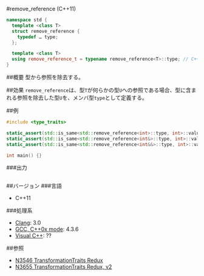 #remove_reference (C++11)
```cpp
namespace std {
  template <class T>
  struct remove_reference {
    typedef … type;
  };

  template <class T>
  using remove_reference_t = typename remove_reference<T>::type; // C++14
}
```

##概要
型から参照を除去する。


##効果
`remove_reference`は、型`T`が何らかの型`U`への参照である場合、型に含まれる参照を除去した型`U`を、メンバ型`type`として定義する。


##例
```cpp
#include <type_traits>

static_assert(std::is_same<std::remove_reference<int>::type, int>::value, "transform int to int");
static_assert(std::is_same<std::remove_reference<int&>::type, int>::value, "transform int& to int");
static_assert(std::is_same<std::remove_reference<int&&>::type, int>::value, "transform int&& to int");

int main() {}
```

###出力
```
```

##バージョン
###言語
- C++11

###処理系
- [Clang](/implementation.md#clang): 3.0
- [GCC, C++0x mode](/implementation.md#gcc): 4.3.6
- [Visual C++](/implementation.md#visual_cpp): ??


##参照
- [N3546 TransformationTraits Redux](http://www.open-std.org/jtc1/sc22/wg21/docs/papers/2013/n3546.pdf)
- [N3655 TransformationTraits Redux, v2](http://www.open-std.org/jtc1/sc22/wg21/docs/papers/2013/n3655.pdf)

